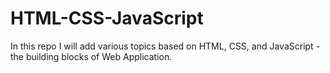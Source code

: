 # HTML-CSS-JavaScript

In this repo I will add various topics based on HTML, CSS, and JavaScript - the building blocks of Web Application.
